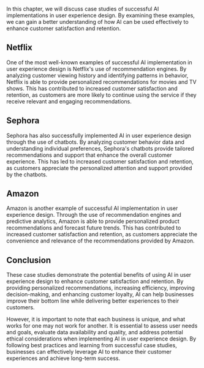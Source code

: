 

In this chapter, we will discuss case studies of successful AI implementations in user experience design. By examining these examples, we can gain a better understanding of how AI can be used effectively to enhance customer satisfaction and retention.

Netflix
-------

One of the most well-known examples of successful AI implementation in user experience design is Netflix's use of recommendation engines. By analyzing customer viewing history and identifying patterns in behavior, Netflix is able to provide personalized recommendations for movies and TV shows. This has contributed to increased customer satisfaction and retention, as customers are more likely to continue using the service if they receive relevant and engaging recommendations.

Sephora
-------

Sephora has also successfully implemented AI in user experience design through the use of chatbots. By analyzing customer behavior data and understanding individual preferences, Sephora's chatbots provide tailored recommendations and support that enhance the overall customer experience. This has led to increased customer satisfaction and retention, as customers appreciate the personalized attention and support provided by the chatbots.

Amazon
------

Amazon is another example of successful AI implementation in user experience design. Through the use of recommendation engines and predictive analytics, Amazon is able to provide personalized product recommendations and forecast future trends. This has contributed to increased customer satisfaction and retention, as customers appreciate the convenience and relevance of the recommendations provided by Amazon.

Conclusion
----------

These case studies demonstrate the potential benefits of using AI in user experience design to enhance customer satisfaction and retention. By providing personalized recommendations, increasing efficiency, improving decision-making, and enhancing customer loyalty, AI can help businesses improve their bottom line while delivering better experiences to their customers.

However, it is important to note that each business is unique, and what works for one may not work for another. It is essential to assess user needs and goals, evaluate data availability and quality, and address potential ethical considerations when implementing AI in user experience design. By following best practices and learning from successful case studies, businesses can effectively leverage AI to enhance their customer experiences and achieve long-term success.

